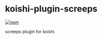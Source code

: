 # koishi-plugin-screeps

[![npm](https://img.shields.io/npm/v/koishi-plugin-screeps?style=flat-square)](https://www.npmjs.com/package/koishi-plugin-screeps)

screeps plugin for koishi
